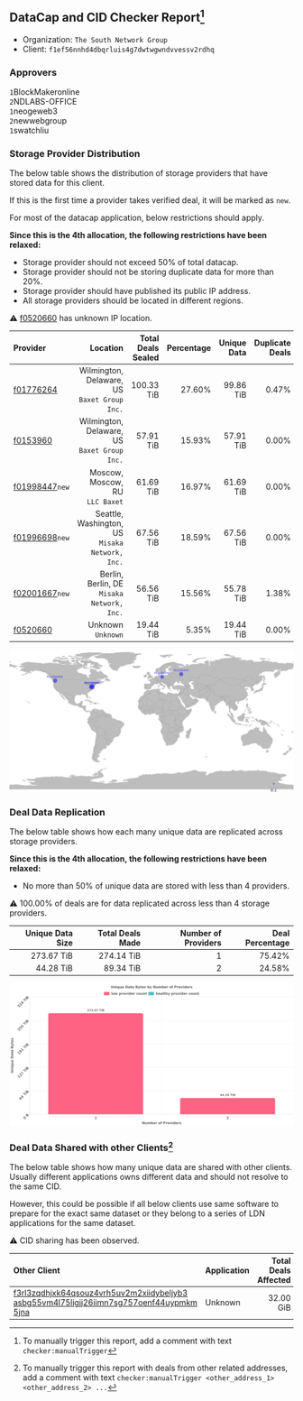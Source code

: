 ## DataCap and CID Checker Report[^1]
 - Organization: `The South Network Group`
 - Client: `f1ef56nnhd4dbqrluis4g7dwtwgwndvvessv2rdhq`
### Approvers
`1`BlockMakeronline<br/>`2`NDLABS-OFFICE<br/>`1`neogeweb3<br/>`2`newwebgroup<br/>`1`swatchliu

### Storage Provider Distribution
The below table shows the distribution of storage providers that have stored data for this client.

If this is the first time a provider takes verified deal, it will be marked as `new`.

For most of the datacap application, below restrictions should apply.

**Since this is the 4th allocation, the following restrictions have been relaxed:**
 - Storage provider should not exceed 50% of total datacap.
 - Storage provider should not be storing duplicate data for more than 20%.
 - Storage provider should have published its public IP address.
 - All storage providers should be located in different regions.

⚠️ [f0520660](https://filfox.info/en/address/f0520660) has unknown IP location.

| Provider                                                    |                                           Location | Total Deals Sealed | Percentage | Unique Data | Duplicate Deals |
| :---------------------------------------------------------- | -------------------------------------------------: | -----------------: | ---------: | ----------: | --------------: |
| [f01776264](https://filfox.info/en/address/f01776264)       |    Wilmington, Delaware, US<br/>`Baxet Group Inc.` |         100.33 TiB |     27.60% |   99.86 TiB |           0.47% |
| [f0153960](https://filfox.info/en/address/f0153960)         |    Wilmington, Delaware, US<br/>`Baxet Group Inc.` |          57.91 TiB |     15.93% |   57.91 TiB |           0.00% |
| [f01998447](https://filfox.info/en/address/f01998447)`new`  |                 Moscow, Moscow, RU<br/>`LLC Baxet` |          61.69 TiB |     16.97% |   61.69 TiB |           0.00% |
| [f01996698](https://filfox.info/en/address/f01996698)`new`  | Seattle, Washington, US<br/>`Misaka Network, Inc.` |          67.56 TiB |     18.59% |   67.56 TiB |           0.00% |
| [f02001667](https://filfox.info/en/address/f02001667)`new`  |      Berlin, Berlin, DE<br/>`Misaka Network, Inc.` |          56.56 TiB |     15.56% |   55.78 TiB |           1.38% |
| [f0520660](https://filfox.info/en/address/f0520660)         |                              Unknown<br/>`Unknown` |          19.44 TiB |      5.35% |   19.44 TiB |           0.00% |

<img src="https://raw.githubusercontent.com/data-preservation-programs/filplus-checker-assets/main/filecoin-project/filecoin-plus-large-datasets/issues/509/1677591559930.png"/>

### Deal Data Replication
The below table shows how each many unique data are replicated across storage providers.


**Since this is the 4th allocation, the following restrictions have been relaxed:**
- No more than 50% of unique data are stored with less than 4 providers.

⚠️ 100.00% of deals are for data replicated across less than 4 storage providers.

| Unique Data Size | Total Deals Made | Number of Providers | Deal Percentage |
| ---------------: | ---------------: | ------------------: | --------------: |
|       273.67 TiB |       274.14 TiB |                   1 |          75.42% |
|        44.28 TiB |        89.34 TiB |                   2 |          24.58% |

<img src="https://raw.githubusercontent.com/data-preservation-programs/filplus-checker-assets/main/filecoin-project/filecoin-plus-large-datasets/issues/509/1677591560850.png"/>

### Deal Data Shared with other Clients[^3]
The below table shows how many unique data are shared with other clients.
Usually different applications owns different data and should not resolve to the same CID.

However, this could be possible if all below clients use same software to prepare for the exact same dataset or they belong to a series of LDN applications for the same dataset.

⚠️ CID sharing has been observed.

| Other Client                                                                                                                                                                                                              | Application | Total Deals Affected | Unique CIDs | Approvers |
| :------------------------------------------------------------------------------------------------------------------------------------------------------------------------------------------------------------------------ | :---------- | -------------------: | ----------: | :-------- |
| [f3rl3zqdhjxk64qsouz4vrh5uv2m2xiidybeljyb3<br/>asbg55vm4l75ligjj26iimn7sg757oenf44uypmkm<br/>5jna](https://filfox.info/en/address/f3rl3zqdhjxk64qsouz4vrh5uv2m2xiidybeljyb3asbg55vm4l75ligjj26iimn7sg757oenf44uypmkm5jna) | Unknown     |            32.00 GiB |           1 | Unknown   |

[^1]: To manually trigger this report, add a comment with text `checker:manualTrigger`

[^2]: Deals from those addresses are combined into this report as they are specified with `checker:manualTrigger`

[^3]: To manually trigger this report with deals from other related addresses, add a comment with text `checker:manualTrigger <other_address_1> <other_address_2> ...`
